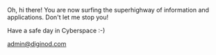 Oh, hi there! You are now surfing the superhighway of information and applications. Don't let me stop you!

Have a safe day in Cyberspace :-)

admin@diginod.com
